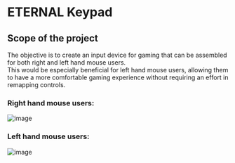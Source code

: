 # ETERNAL Keypad
## Scope of the project
The objective is to create an input device for gaming that can be assembled for both right and left hand mouse users.  
This would be especially beneficial for left hand mouse users, allowing them to have a more comfortable gaming experience
without requiring an effort in remapping controls.

### Right hand mouse users:
![image](https://user-images.githubusercontent.com/27895007/137307434-617b07b3-ab02-4e94-9305-6164325e341b.png)

### Left hand mouse users:
![image](https://user-images.githubusercontent.com/27895007/137307726-7d56e23b-0267-4741-9922-938ffb8a3098.png)

